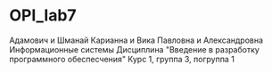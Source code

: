 # OPI_lab7
Адамович и Шманай
Карианна и Вика
Павловна и Александровна
Информационные системы
Дисциплина "Введение в разработку программного обеспесчения"
Курс 1, группа 3, погруппа 1
